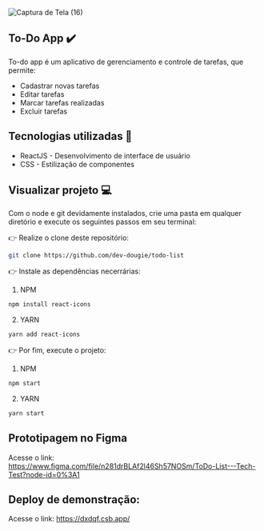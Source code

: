 ![Captura de Tela (16)](https://user-images.githubusercontent.com/61589484/110181559-da1bb400-7dea-11eb-97c8-8bda768518cf.png)
## To-Do App ✔️

To-do app é um aplicativo de gerenciamento e controle de tarefas, que permite:

- Cadastrar novas tarefas
- Editar tarefas
- Marcar tarefas realizadas
- Excluir tarefas

## Tecnologias utilizadas 🚀

- ReactJS - Desenvolvimento de interface de usuário
- CSS - Estilização de componentes

## Visualizar projeto 💻
Com o node  e git devidamente instalados, crie uma pasta em qualquer diretório e execute os seguintes passos em seu terminal:

👉 Realize o clone deste repositório:
```sh
git clone https://github.com/dev-dougie/todo-list
```

👉 Instale as dependências necerrárias:

1) NPM
```sh
npm install react-icons
```
2) YARN
```sh
yarn add react-icons
```

👉 Por fim, execute o projeto:

1) NPM
```sh
npm start
```

2) YARN
```sh
yarn start
```


## Prototipagem no Figma

Acesse o link: https://www.figma.com/file/n281drBLAf2l46Sh57NOSm/ToDo-List---Tech-Test?node-id=0%3A1

## Deploy de demonstração:
Acesse o link: https://dxdqf.csb.app/


